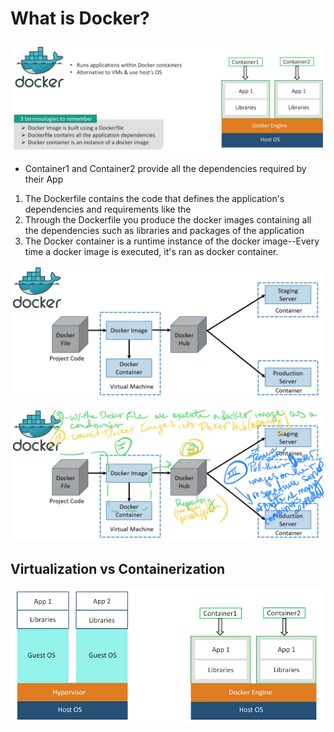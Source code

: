 # What is Docker?

![](../../../../.gitbook/assets/image%20%28128%29.png)

* Container1 and Container2 provide all the dependencies required by their App

1. The Dockerfile contains the code that defines the application's dependencies and requirements like the 
2. Through the Dockerfile you produce the docker images containing all the dependencies such as libraries and packages of the application
3. The Docker container is a runtime instance of the docker image--Every time a docker image is executed, it's ran as docker container.

![](../../../../.gitbook/assets/image%20%2863%29.png)

![](../../../../.gitbook/assets/image%20%2877%29.png)

## Virtualization vs Containerization

![](../../../../.gitbook/assets/image%20%2820%29.png)

